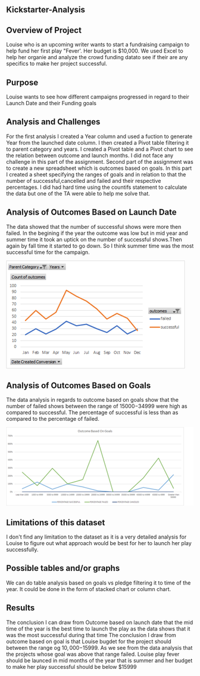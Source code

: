 ## Kickstarter-Analysis
## Overview of Project
Louise who is an upcoming writer wants to start a fundraising campaign to help fund her first play "Fever'. Her budget is $10,000. We used Excel to help her 
organie and analyze the crowd funding datato see if their are any specifics to make her project successful.

## Purpose
Louise wants to see how different campaigns progressed in regard to their Launch Date and their Funding goals

## Analysis and Challenges
For the first analysis I created a Year column and used a fuction to generate Year from the launched date column.
I then created a Pivot table filtering it 
to parent category and years. I created a Pivot table and a Pivot chart to see the relation between outcome and launch months. 
I did not face any challenge in this part of the assignment.
Second part of the assignment was to create a new spreadsheet which is outcomes based on goals. 
In this part I created a sheet specifying the ranges of goals and
in relation to that the number of successful,cancelled and failed and their respective percentages.
I did had hard time using the countifs statement to calculate the 
data but one of the TA were able to help me solve that. 

## Analysis of Outcomes Based on Launch Date
The data showed that the number of successful shows were more then failed.
In the begining if the year the outcome was low but in mid year and summer time it took
an uptick on the number of successful shows.Then again by fall time it started to go down. 
So I think summer time was the most successful time for the campaign.

![image_1](https://github.com/mali11167/kickstarter-analysis/blob/main/Theater_Outcome_vs_Launch.png)

## Analysis of Outcomes Based on Goals
The data analysis in regards to outcome based on goals show that the number of failed shows between 
the range of $15000-$34999 were high as compared to successful. 
The percentage of successful is less than as compared to the percentage of failed.

![image_2](https://github.com/mali11167/kickstarter-analysis/blob/main/Outcome_vs_goals.png)

## Limitations of this dataset
I don't find any limitation to the dataset as it is a very detailed analysis for Louise to figure out 
what approach would be best for her to launch her play successfully.

## Possible tables and/or graphs
We can do table analysis based on goals vs pledge filtering it to time of the year. 
It could be done in the form of stacked chart or column chart.


## Results
The conclusion I can draw from Outcome based on launch date that the mid time of the year is the best time to launch the play as the data shows that it was the most successful
during that time 
The conclusion I draw from outcome based on goal is that Louise bugdet for the project should between the range og $10,000-$15999. As we see from the data analysis that
the projects whose goal was above that range failed. 
Louise play fever should be launced in mid months of the year that is summer and her budget to make her play successful should be below $15999



